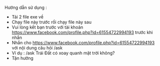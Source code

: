 Hướng dẫn sử dụng :
- Tải 2 file exe về
- Chạy file này trước rồi chạy file này sau
- Vui lòng kết bạn trước với tài khoản https://www.facebook.com/profile.php?id=61554722994193 trước khi nhắn
- Nhắn cho https://www.facebook.com/profile.php?id=61554722994193 với nội dung câu hỏi /ask
- Ví dụ : /ask Trái Đất có xoay quanh mặt trời không?
- Tận hưởng
